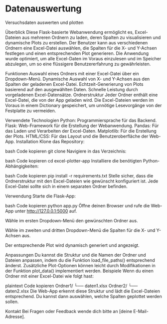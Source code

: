# Datenauswertung
Versuchsdaten auswerten und plotten

Überblick
Diese Flask-basierte Webanwendung ermöglicht es, Excel-Dateien aus mehreren Ordnern zu laden, deren Spalten zu visualisieren und dynamische Plots zu erstellen. Der Benutzer kann aus verschiedenen Ordnern eine Excel-Datei auswählen, die Spalten für die X- und Y-Achsen festlegen und einen entsprechenden Plot generieren. Die Anwendung wurde optimiert, um alle Excel-Daten im Voraus einzulesen und im Speicher abzulegen, um so eine flüssigere Benutzererfahrung zu gewährleisten.

Funktionen
Auswahl eines Ordners mit einer Excel-Datei über ein Dropdown-Menü.
Dynamische Auswahl von X- und Y-Achsen aus den Spalten der geladenen Excel-Datei.
Echtzeit-Generierung von Plots basierend auf den ausgewählten Daten.
Schnelle Leistung durch vorgeladenen Excel-Datensätze.
Ordnerstruktur
Jeder Ordner enthält eine Excel-Datei, die von der App geladen wird. Die Excel-Dateien werden im Voraus in einem Dictionary gespeichert, um unnötige Lesevorgänge von der Festplatte zu vermeiden.

Verwendete Technologien
Python: Programmiersprache für das Backend.
Flask: Web-Framework für die Erstellung der Webanwendung.
Pandas: Für das Laden und Verarbeiten der Excel-Daten.
Matplotlib: Für die Erstellung der Plots.
HTML/CSS: Für das Layout und die Benutzeroberfläche der Web-App.
Installation
Klone das Repository:

bash
Code kopieren
git clone <repository-url>
Navigiere in das Verzeichnis:

bash
Code kopieren
cd excel-plotter-app
Installiere die benötigten Python-Abhängigkeiten:

bash
Code kopieren
pip install -r requirements.txt
Stelle sicher, dass die Ordnerstruktur mit den Excel-Dateien wie gewünscht konfiguriert ist. Jede Excel-Datei sollte sich in einem separaten Ordner befinden.

Verwendung
Starte die Flask-App:

bash
Code kopieren
python app.py
Öffne deinen Browser und rufe die Web-App unter http://127.0.0.1:5000 auf.

Wähle im ersten Dropdown-Menü den gewünschten Ordner aus.

Wähle im zweiten und dritten Dropdown-Menü die Spalten für die X- und Y-Achsen aus.

Der entsprechende Plot wird dynamisch generiert und angezeigt.

Anpassungen
Du kannst die Struktur und die Namen der Ordner und Dateien anpassen, indem du die Funktion load_file_paths() entsprechend änderst.
Zusätzliche Plot-Optionen können leicht durch Modifikationen in der Funktion plot_data() implementiert werden.
Beispiele
Wenn du einen Ordner mit einer Excel-Datei wie folgt hast:

plaintext
Code kopieren
Ordner1/
  └── daten1.xlsx
Ordner2/
  └── daten2.xlsx
Die Web-App erkennt diese Struktur und lädt die Excel-Dateien entsprechend. Du kannst dann auswählen, welche Spalten geplottet werden sollen.

Kontakt
Bei Fragen oder Feedback wende dich bitte an [deine E-Mail-Adresse].
